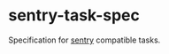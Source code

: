 sentry-task-spec
================

Specification for [sentry](https://github.com/4Dmon/sentry) compatible tasks.
